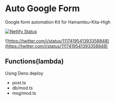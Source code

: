 # Auto Google Form
Google form automation Kit for Hamamtsu-Kita-High

[![Netlify Status](https://api.netlify.com/api/v1/badges/baa196fb-63ce-40bf-b6da-58a6abb5de90/deploy-status)](https://app.netlify.com/sites/bido/deploys)

![https://twitter.com/i/status/1117419541393358848](https://twitter.com/i/status/1117419541393358848)

## Functions(lambda)
Using Deno deploy
- post.ts
- db/mod.ts
- msg/mod.ts
